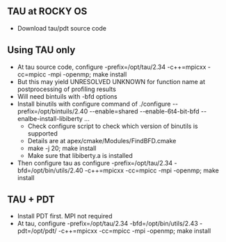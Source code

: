 ## TAU at ROCKY OS
- Download tau/pdt source code

## Using TAU only
- At tau source code, configure -prefix=/opt/tau/2.34 -c++=mpicxx -cc=mpicc -mpi -openmp; make install
- But this may yield UNRESOLVED UNKNOWN for function name at postprocessing of profiling results
- Will need bintuils with -bfd options
- Install binutils with configure command of ./configure --prefix=/opt/bintuils/2.40 --enable=shared --enable-6t4-bit-bfd --enalbe-install-libiberty ...
  - Check configure script to check which version of binutils is supported  
  - Details are at apex/cmake/Modules/FindBFD.cmake
  - make -j 20; make install
  - Make sure that libiberty.a is installed 
- Then configure tau as  configure -prefix=/opt/tau/2.34 -bfd=/opt/bin/utils/2.40 -c++=mpicxx -cc=mpicc -mpi -openmp; make install

## TAU + PDT
- Install PDT first. MPI not required
- At tau, configure -prefix=/opt/tau/2.34 -bfd=/opt/bin/utils/2.43 -pdt=/opt/pdt/ -c++=mpicxx -cc=mpicc -mpi -openmp; make install

